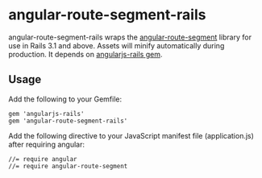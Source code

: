 # angular-route-segment-rails

angular-route-segment-rails wraps the [angular-route-segment](https://github.com/alekseenko/angular-route-segment) library for use in Rails 3.1 and above. Assets will minify automatically during production.
It depends on [angularjs-rails gem](https://github.com/hiravgandhi/angularjs-rails).

## Usage

Add the following to your Gemfile:

    gem 'angularjs-rails'
    gem 'angular-route-segment-rails'

Add the following directive to your JavaScript manifest file (application.js) after requiring angular:

    //= require angular
    //= require angular-route-segment

